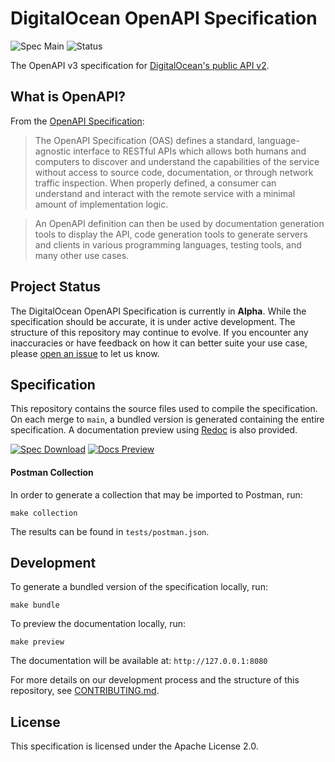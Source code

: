 # DigitalOcean OpenAPI Specification
![Spec Main](https://github.com/digitalocean/apiv2-openapi/workflows/Spec%20Main/badge.svg) ![Status](https://img.shields.io/badge/Status-Early%20Availability-blue)

The OpenAPI v3 specification for [DigitalOcean's public API v2](https://developers.digitalocean.com/documentation/v2/).

## What is OpenAPI?

From the [OpenAPI Specification](https://swagger.io/specification/):

> The OpenAPI Specification (OAS) defines a standard, language-agnostic interface to RESTful APIs which allows both humans and computers to discover and understand the capabilities of the service without access to source code, documentation, or through network traffic inspection. When properly defined, a consumer can understand and interact with the remote service with a minimal amount of implementation logic.

> An OpenAPI definition can then be used by documentation generation tools to display the API, code generation tools to generate servers and clients in various programming languages, testing tools, and many other use cases.

## Project Status

The DigitalOcean OpenAPI Specification is currently in **Alpha**. While the specification should be accurate, it is under active development. The structure of this repository may continue to evolve. If you encounter any inaccuracies or have feedback on how it can better suite your use case, please [open an issue](https://github.com/digitalocean/apiv2-openapi/issues/new) to let us know.

## Specification

This repository contains the source files used to compile the specification. On each merge to `main`, a bundled version is generated containing the entire specification. A documentation preview using [Redoc](https://github.com/Redocly/redoc) is also provided.

[![Spec Download](https://img.shields.io/badge/Download-OpenAPI%20v3%20Spec-blue?style=for-the-badge&logo=digitalocean)](https://api-engineering.nyc3.digitaloceanspaces.com/spec-ci/DigitalOcean-public.v2.yaml) [![Docs Preview](https://img.shields.io/badge/Preview-OpenAPI%20Documentation-blue?style=for-the-badge&logo=digitalocean)](https://api-engineering.nyc3.digitaloceanspaces.com/spec-ci/redoc-index.html)

#### Postman Collection

In order to generate a collection that may be imported to Postman, run:

    make collection

The results can be found in `tests/postman.json`.

## Development

To generate a bundled version of the specification locally, run:

    make bundle

To preview the documentation locally, run:

    make preview

The documentation will be available at: `http://127.0.0.1:8080`

For more details on our development process and the structure of this repository, see [CONTRIBUTING.md](/CONTRIBUTING.md).

## License

This specification is licensed under the Apache License 2.0.
